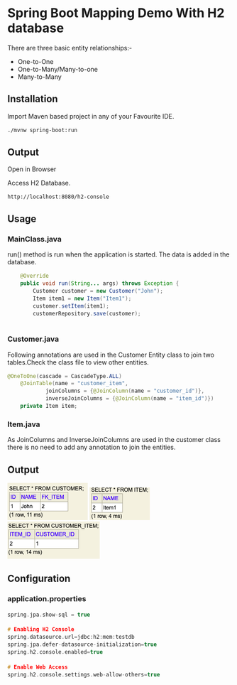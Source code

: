 # Spring Boot Mapping Demo With H2 database

There are three basic entity relationships:-

* One-to-One
* One-to-Many/Many-to-one
* Many-to-Many

## Installation

Import Maven based project in any of your Favourite IDE.

```bash
./mvnw spring-boot:run
```
## Output
Open in Browser

Access H2 Database.

```
http://localhost:8080/h2-console
```

## Usage
### MainClass.java
run() method is run when the application is started. The data is added in the database.

```java
	@Override
	public void run(String... args) throws Exception {
		Customer customer = new Customer("John");
		Item item1 = new Item("Item1");
		customer.setItem(item1);
		customerRepository.save(customer);
		
```


### Customer.java
Following annotations are used in the Customer Entity class to join two tables.Check the class file to view other entities.

```java
@OneToOne(cascade = CascadeType.ALL)
	@JoinTable(name = "customer_item",
			joinColumns = {@JoinColumn(name = "customer_id")},
			inverseJoinColumns = {@JoinColumn(name = "item_id")})
	private Item item;
```


### Item.java
As JoinColumns and InverseJoinColumns are used in the customer class there is no need to add any annotation to join the entities.

## Output
![alt Output1](./output/image1.png)
![alt Output2](./output/image2.png)
![alt Output3](./output/image3.png)



## Configuration
### application.properties

```c
spring.jpa.show-sql = true

# Enabling H2 Console
spring.datasource.url=jdbc:h2:mem:testdb
spring.jpa.defer-datasource-initialization=true
spring.h2.console.enabled=true

# Enable Web Access
spring.h2.console.settings.web-allow-others=true
```